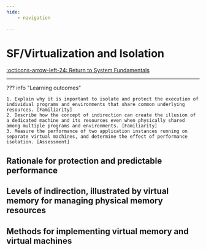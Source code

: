 ```yaml
---
hide:
    - navigation

---
```


# SF/Virtualization and Isolation

[:octicons-arrow-left-24: Return to System Fundamentals](/Knowledge-Notebook/System-Fundamentals/)

---

??? info "Learning outcomes"

    1. Explain why it is important to isolate and protect the execution of individual programs and environments that share common underlying resources. [Familiarity]
    2. Describe how the concept of indirection can create the illusion of a dedicated machine and its resources even when physically shared among multiple programs and environments. [Familiarity]
    3. Measure the performance of two application instances running on separate virtual machines, and determine the effect of performance isolation. [Assessment]

## Rationale for protection and predictable performance

## Levels of indirection, illustrated by virtual memory for managing physical memory resources

## Methods for implementing virtual memory and virtual machines
